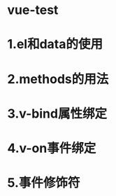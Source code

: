# vue-test
# 1.el和data的使用
# 2.methods的用法
# 3.v-bind属性绑定
# 4.v-on事件绑定
# 5.事件修饰符
#
#
#
#
#
#
#
#
#
#
#
#
#
#
#
#
#
#
#
#
#
#
#
#